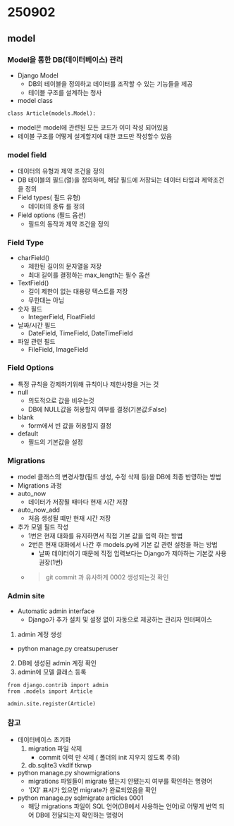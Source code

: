 # 250902
## model
### Model을 통한 DB(데이터베이스) 관리
- Django Model
  - DB의 테이블을 정의하고 데이터를 조작할 수 있는 기능들을 제공
  - 테이블 구조를 설계하는 청사
- model class
```
class Article(models.Model):
```
  - model은 model에 관련된 모든 코드가 이미 작성 되어있음
  - 테이블 구조를 어떻게 설계할지에 대한 코드만 작성할수 있음
### model field
- 데이터의 유형과 제약 조건을 정의
- DB 테이블의 필드(열)을 정의하며, 해당 필드에 저장되는 데이터 타입과 제약조건을 정의
- Field types( 필드 유형)
  - 데이터의 종류 를 정의
- Field options (필드 옵션)
  - 필드의 동작과 제약 조건을 정의
### Field Type
- charField()
  - 제한된 길이의 문자열을 저장
  - 최대 길이를 결정하는 max_length는 필수 옵션
- TextField()
  - 길이 제한이 없는 대용량 텍스트를 저장
  - 무한대는 아님
- 숫자 필드
  - IntegerField, FloatField
- 날짜/시간 필드
  - DateField, TimeField, DateTimeField
- 파일 관련 필드
  - FileField, ImageField
### Field Options
- 특정 규칙을 강제하기위해 규칙이나 제한사항을 거는 것
- null
  - 의도적으로 값을 비우는것
  - DB에 NULL값을 허용할지 여부를 결정(기본값:False)
- blank
  - form에서 빈 값을 허용할지 결정
- default
  - 필드의 기본값을 설정
### Migrations
- model 클래스의 변경사항(필드 생성, 수정 삭제 등)을 DB에 최종 반영하는 방법
- Migrations 과정
- auto_now
  - 데이터가 저장될 때마다 현재 시간 저장
- auto_now_add
  - 처음 생성될 떄만 현재 시간 저장
- 추가 모델 필드 작성
  - 1번은 현재 대화를 유지하면서 직접 기본 값을 입력 하는 방법
  - 2번은 현재 대화에서 나간 후 models.py에 기본 값 관련 설정을 하는 방법
    - 날짜 데이터이기 때문에 직접 입력보다는 Django가 제아하는 기본값 사용 권장(1번)
  - > git commit 과 유사하게 0002 생성되는것 확인
### Admin site
- Automatic admin interface
  - Django가 추가 설치 및 설정 없이 자동으로 제공하는 관리자 인터페이스
1. admin 계정 생성
- python manage.py creatsuperuser
2. DB에 생성된 admin 계정 확인
3. admin에 모델 클래스 등록
```
from django.contrib import admin
from .models import Article

admin.site.register(Article)
```
### 참고
- 데이터베이스 초기화
  1. migration 파일 삭제
     - commit 이력 만 삭제 ( 폴더의 init 지우지 않도록 주의)
  2. db.sqlite3 vkdlf tkrwp
- python manage.py showmigrations
  - migrations 파일들이 migrate 됐는지 안됐는지 여부를 확인하는 명령어
  - '[X]' 표시가 있으면 migrate가 완료되었음을 확인
- python manage.py sqlmigrate articles 0001
  - 해당 migrations 파일이 SQL 언어(DB에서 사용하는 언어)로 어떻게 번역 되어 DB에 전달되는지 확인하는 명령어
  
